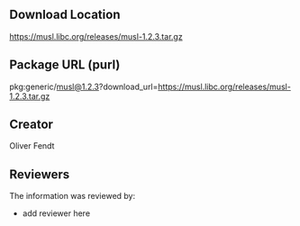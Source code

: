 ## Download Location

https://musl.libc.org/releases/musl-1.2.3.tar.gz

## Package URL (purl)

pkg:generic/musl@1.2.3?download_url=https://musl.libc.org/releases/musl-1.2.3.tar.gz

## Creator

Oliver Fendt

## Reviewers

The information was reviewed by:

* add reviewer here
